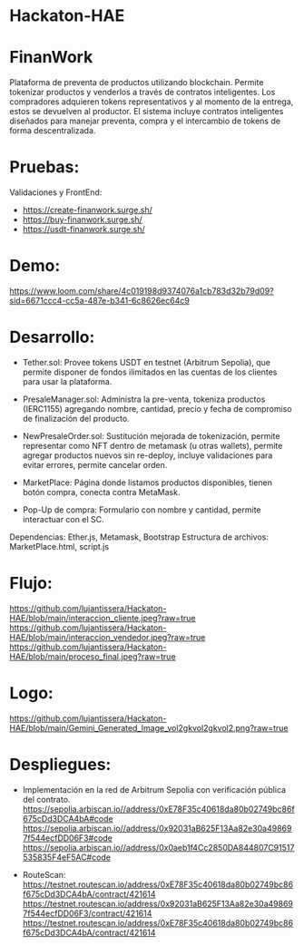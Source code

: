 # Hackaton-HAE


# FinanWork

Plataforma de preventa de productos utilizando blockchain. Permite tokenizar productos y venderlos a través de contratos inteligentes. Los compradores adquieren tokens representativos y al momento de la entrega, estos se devuelven al productor. El sistema incluye contratos inteligentes diseñados para manejar preventa, compra y el intercambio de tokens de forma descentralizada.

# Pruebas:
Validaciones y FrontEnd:
* https://create-finanwork.surge.sh/
* https://buy-finanwork.surge.sh/
* https://usdt-finanwork.surge.sh/


# Demo:
https://www.loom.com/share/4c019198d9374076a1cb783d32b79d09?sid=6671ccc4-cc5a-487e-b341-6c8626ec64c9

# Desarrollo:

* Tether.sol: Provee tokens USDT en testnet (Arbitrum Sepolia), que permite disponer de fondos ilimitados en las cuentas de los clientes para usar la plataforma.

* PresaleManager.sol: Administra la pre-venta, tokeniza productos (IERC1155) agregando nombre, cantidad, precio y fecha de compromiso de finalización del producto.

* NewPresaleOrder.sol: Sustitución mejorada de tokenización, permite representar como NFT dentro de metamask (u otras wallets), permite agregar productos nuevos sin re-deploy, incluye validaciones para evitar errores, permite cancelar orden.

* MarketPlace: Página donde listamos productos disponibles, tienen botón compra, conecta contra MetaMask.

* Pop-Up de compra: Formulario con nombre y cantidad, permite interactuar con el SC.

Dependencias: Ether.js, Metamask, Bootstrap
Estructura de archivos: MarketPlace.html, script.js

# Flujo:
https://github.com/lujantissera/Hackaton-HAE/blob/main/interaccion_cliente.jpeg?raw=true
https://github.com/lujantissera/Hackaton-HAE/blob/main/interaccion_vendedor.jpeg?raw=true
https://github.com/lujantissera/Hackaton-HAE/blob/main/proceso_final.jpeg?raw=true

# Logo:
https://github.com/lujantissera/Hackaton-HAE/blob/main/Gemini_Generated_Image_vol2gkvol2gkvol2.png?raw=true

# Despliegues:
* Implementación en la red de Arbitrum Sepolia con verificación pública del contrato.
https://sepolia.arbiscan.io//address/0xE78F35c40618da80b02749bc86f675cDd3DCA4bA#code
https://sepolia.arbiscan.io//address/0x92031aB625F13Aa82e30a498697f544ecfDD06F3#code
https://sepolia.arbiscan.io//address/0x0aeb1f4Cc2850DA844807C91517535835F4eF5AC#code

* RouteScan:
https://testnet.routescan.io/address/0xE78F35c40618da80b02749bc86f675cDd3DCA4bA/contract/421614
https://testnet.routescan.io/address/0x92031aB625F13Aa82e30a498697f544ecfDD06F3/contract/421614
https://testnet.routescan.io/address/0xE78F35c40618da80b02749bc86f675cDd3DCA4bA/contract/421614
